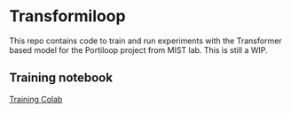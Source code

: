 # Transformiloop

This repo contains code to train and run experiments with the Transformer based model for the Portiloop project from MIST lab. This is still a WIP.  

## Training notebook 
[Training Colab](https://colab.research.google.com/drive/1xI7sxQtu60zs44i4iNfQS5xhC7sT22f_?usp=sharing)